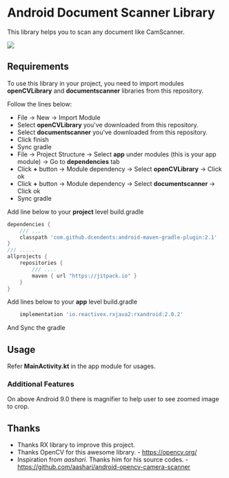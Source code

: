 
# Android Document Scanner Library  
This library helps you to scan any document like CamScanner.  
  
![](demo.gif)
  
## Requirements  

To use this library in your project, you need to import modules **openCVLibrary** and **documentscanner** libraries from this repository.
    
Follow the lines below:  
  
* File → New → Import Module  
* Select **openCVLibrary** you've downloaded from this repository.  
* Select **documentscanner** you've downloaded from this repository.  
* Click finish  
* Sync gradle  
* File → Project Structure → Select **app** under modules (this is your app module) → Go to **dependencies** tab  
* Click **+** button → Module dependency → Select **openCVLibrary** → Click ok
* Click **+** button → Module dependency → Select **documentscanner** → Click ok  
* Sync gradle  
  
Add line below to your **project** level build.gradle  
    
```gradle  
dependencies {
	/// ....
	classpath 'com.github.dcendents:android-maven-gradle-plugin:2.1'
}
/// .....
allprojects {  
    repositories {  
        /// ....  
        maven { url "https://jitpack.io" }  
    }  
}  
```
  
Add lines below to your **app** level build.gradle  

```gradle  
    implementation 'io.reactivex.rxjava2:rxandroid:2.0.2'    
```
  
And Sync the gradle  
  
## Usage  
  
Refer **MainActivity.kt** in the app module for usages.
  
### Additional Features  
  
On above Android 9.0 there is magnifier to help user to see zoomed image to crop.  
    
## Thanks  
  
* Thanks RX library to improve this project.  
* Thanks OpenCV for this awesome library. - https://opencv.org/
* Inspiration from *aashari*. Thanks him for his source codes. - https://github.com/aashari/android-opencv-camera-scanner  
  